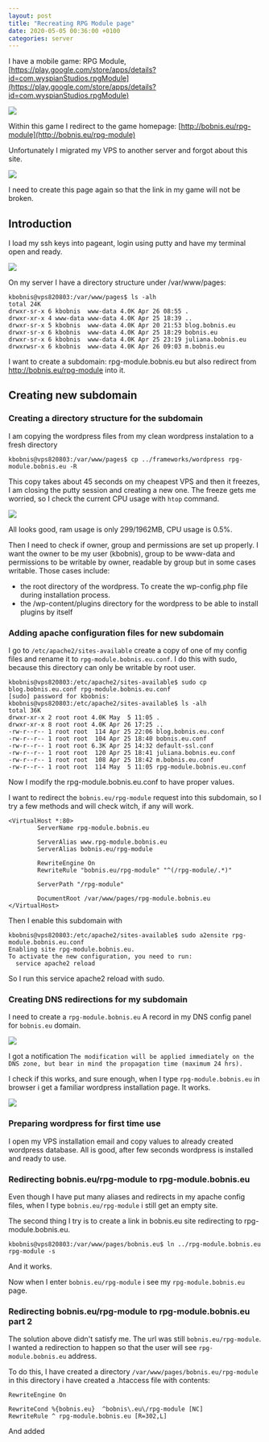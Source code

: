 ```yaml
---
layout: post
title: "Recreating RPG Module page"
date: 2020-05-05 00:36:00 +0100
categories: server
---
```


I have a mobile game: RPG Module, [https://play.google.com/store/apps/details?id=com.wyspianStudios.rpgModule](https://play.google.com/store/apps/details?id=com.wyspianStudios.rpgModule)

![](/assets/rpg_module.png)

Within this game I redirect to the game homepage: [http://bobnis.eu/rpg-module](http://bobnis.eu/rpg-module)

Unfortunately I migrated my VPS to another server and forgot about this site. 

![](/assets/bobnis_eu_rpg_module.png)

I need to create this page again so that the link in my game will not be broken.

## Introduction

I load my ssh keys into pageant, login using putty and have my terminal open and ready. 

![](/assets/terminal.png)

On my server I have a directory structure under /var/www/pages:
```
kbobnis@vps820803:/var/www/pages$ ls -alh
total 24K
drwxr-sr-x 6 kbobnis  www-data 4.0K Apr 26 08:55 .
drwxr-xr-x 4 www-data www-data 4.0K Apr 25 18:39 ..
drwxr-sr-x 5 kbobnis  www-data 4.0K Apr 20 21:53 blog.bobnis.eu
drwxr-sr-x 6 kbobnis  www-data 4.0K Apr 25 18:29 bobnis.eu
drwxr-sr-x 6 kbobnis  www-data 4.0K Apr 25 23:19 juliana.bobnis.eu
drwxrwsr-x 6 kbobnis  www-data 4.0K Apr 26 09:03 m.bobnis.eu
```

I want to create a subdomain: rpg-module.bobnis.eu but also redirect from http://bobnis.eu/rpg-module into it.

## Creating new subdomain


### Creating a directory structure for the subdomain 

I am copying the wordpress files from my clean wordpress instalation to a fresh directory 
```
kbobnis@vps820803:/var/www/pages$ cp ../frameworks/wordpress rpg-module.bobnis.eu -R
```

This copy takes about 45 seconds on my cheapest VPS and then it freezes, I am closing the putty session and creating a new one. The freeze gets me worried, so I check the current CPU usage with `htop` command.

![](/assets/htop.png)

All looks good, ram usage is only 299/1962MB, CPU usage is 0.5%.

Then I need to check if owner, group and permissions are set up properly. I want the owner to be my user (kbobnis), group to be www-data and permissions to be writable by owner, readable by group but in some cases writable. Those cases include:
- the root directory of the wordpress. To create the wp-config.php file during installation process. 
- the /wp-content/plugins directory for the wordpress to be able to install plugins by itself

### Adding apache configuration files for new subdomain

I go to `/etc/apache2/sites-available` create a copy of one of my config files and rename it to `rpg-module.bobnis.eu.conf`. I do this with sudo, because this directory can only be writable by root user.

```
kbobnis@vps820803:/etc/apache2/sites-available$ sudo cp blog.bobnis.eu.conf rpg-module.bobnis.eu.conf
[sudo] password for kbobnis:
kbobnis@vps820803:/etc/apache2/sites-available$ ls -alh
total 36K
drwxr-xr-x 2 root root 4.0K May  5 11:05 .
drwxr-xr-x 8 root root 4.0K Apr 26 17:25 ..
-rw-r--r-- 1 root root  114 Apr 25 22:06 blog.bobnis.eu.conf
-rw-r--r-- 1 root root  104 Apr 25 18:40 bobnis.eu.conf
-rw-r--r-- 1 root root 6.3K Apr 25 14:32 default-ssl.conf
-rw-r--r-- 1 root root  120 Apr 25 18:41 juliana.bobnis.eu.conf
-rw-r--r-- 1 root root  108 Apr 25 18:42 m.bobnis.eu.conf
-rw-r--r-- 1 root root  114 May  5 11:05 rpg-module.bobnis.eu.conf
```

Now I modify the rpg-module.bobnis.eu.conf to have proper values.

I want to redirect the `bobnis.eu/rpg-module` request into this subdomain, so I try a few methods and will check witch, if any will work. 

```
<VirtualHost *:80>
        ServerName rpg-module.bobnis.eu

        ServerAlias www.rpg-module.bobnis.eu
        ServerAlias bobnis.eu/rpg-module

        RewriteEngine On
        RewriteRule "bobnis.eu/rpg-module" "^(/rpg-module/.*)"

        ServerPath "/rpg-module"

        DocumentRoot /var/www/pages/rpg-module.bobnis.eu
</VirtualHost>
```

Then I enable this subdomain with 

```
kbobnis@vps820803:/etc/apache2/sites-available$ sudo a2ensite rpg-module.bobnis.eu.conf
Enabling site rpg-module.bobnis.eu.
To activate the new configuration, you need to run:
  service apache2 reload
```

So I run this service apache2 reload with sudo. 

### Creating DNS redirections for my subdomain

I need to create a `rpg-module.bobnis.eu` A record in my DNS config panel for `bobnis.eu` domain.

![](/assets/dns_a_record.png)

I got a notification `The modification will be applied immediately on the DNS zone, but bear in mind the propagation time (maximum 24 hrs).`

I check if this works, and sure enough, when I type `rpg-module.bobnis.eu` in browser i get a familiar wordpress installation page. It works.

![](/assets/wordpress_installation_page.png)

### Preparing wordpress for first time use

I open my VPS installation email and copy values to already created wordpress database. All is good, after few seconds wordpress is installed and ready to use.

### Redirecting bobnis.eu/rpg-module to rpg-module.bobnis.eu

Even though I have put many aliases and redirects in my apache config files, when I type `bobnis.eu/rpg-module` i still get an empty site.

The second thing I try is to create a link in bobnis.eu site redirecting to rpg-module.bobnis.eu. 
```
kbobnis@vps820803:/var/www/pages/bobnis.eu$ ln ../rpg-module.bobnis.eu rpg-module -s
```

And it works.

Now when I enter `bobnis.eu/rpg-module` i see my `rpg-module.bobnis.eu` page.

### Redirecting bobnis.eu/rpg-module to rpg-module.bobnis.eu part 2

The solution above didn't satisfy me. The url was still `bobnis.eu/rpg-module`. I wanted a redirection to happen so that the user will see `rpg-module.bobnis.eu` address.

To do this, I have created a directory `/var/www/pages/bobnis.eu/rpg-module` in this directory i have created a .htaccess file with contents:

```
RewriteEngine On

RewriteCond %{bobnis.eu}  ^bobnis\.eu\/rpg-module [NC]
RewriteRule ^ rpg-module.bobnis.eu [R=302,L]
```

And added 